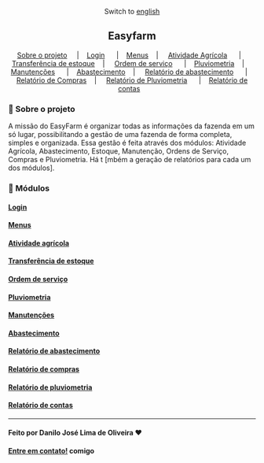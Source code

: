 <div align="center">

Switch to [english](https://github.com/Danilo-Js/My_Experience/tree/main/Easyfarm/english.md)

</div>

<div align="center">

## Easyfarm

</div>

<p align="center" direction="row">
  <a href="#iphone-sobre-o-projeto">Sobre o projeto</a>&nbsp;&nbsp;&nbsp;&nbsp;
  |&nbsp;&nbsp;&nbsp;
  <a href="#login">Login</a>&nbsp;&nbsp;&nbsp;&nbsp;&nbsp;&nbsp;|&nbsp;&nbsp;&nbsp;
  <a href="#menus">Menus</a>&nbsp;&nbsp;&nbsp;
  | &nbsp;&nbsp;&nbsp;
  <a href="#atividade-agrícola">Atividade Agrícola</a>&nbsp;&nbsp;&nbsp;&nbsp;&nbsp;&nbsp;|&nbsp;&nbsp;&nbsp;
  <a href="#transferência-de-estoque">Transferência de estoque</a>&nbsp;&nbsp;&nbsp;
  | &nbsp;&nbsp;&nbsp;
  <a href="#ordem-de-serviço">Ordem de serviço</a>&nbsp;&nbsp;&nbsp;&nbsp;&nbsp;&nbsp;|&nbsp;&nbsp;&nbsp;
  <a href="#pluviometria">Pluviometria</a>&nbsp;&nbsp;&nbsp;
  | &nbsp;&nbsp;&nbsp;
  <a href="#manutenções">Manutenções</a>&nbsp;&nbsp;&nbsp;&nbsp;&nbsp;&nbsp;|&nbsp;&nbsp;&nbsp;
  <a href="#abastecimento">Abastecimento</a>&nbsp;&nbsp;&nbsp;
  | &nbsp;&nbsp;&nbsp;
  <a href="#relatório-de-abastecimento">Relatório de abastecimento</a>&nbsp;&nbsp;&nbsp;&nbsp;&nbsp;&nbsp;|&nbsp;&nbsp;&nbsp;
  <a href="#relatório-de-compras">Relatório de Compras</a>&nbsp;&nbsp;&nbsp;
  | &nbsp;&nbsp;&nbsp;
  <a href="#relatório-de-pluviometria">Relatório de Pluviometria</a>&nbsp;&nbsp;&nbsp;&nbsp;&nbsp;&nbsp;|&nbsp;&nbsp;&nbsp;
  <a href="#relatório-de-contas">Relatório de contas</a>&nbsp;&nbsp;&nbsp;
</p>

### :iphone: Sobre o projeto

A missão do EasyFarm é organizar todas as informações da fazenda em um só lugar, possibilitando a gestão de uma fazenda de forma completa, simples e organizada.
Essa gestão é feita através dos módulos: Atividade Agrícola, Abastecimento, Estoque, Manutenção, Ordens de Serviço, Compras e Pluviometria.
Há t [mbém a geração de relatórios para cada um dos módulos].
### :balloon: Módulos

#### [Login](https://mega.nz/embed/8pllXbpB#7NvnnT-Ul4gtQtKB3zFxtZzV7LC7T2AfYNx_rD9EkZQ)

#### [Menus](https://mega.nz/embed/Mt9VSDZL#CSsENOemYXQSI1Qb3oPvA9Ciy-spSk1PuA1ep-5Qa6s)

#### [Atividade agrícola](https://mega.nz/embed/t80H2ZZJ#S17zmTEd3rbvRobc3v-TsxZ5n3aejsiqLY57tWdrt1I)

#### [Transferência de estoque](https://mega.nz/embed/8x8WEBwR#A9yeobAqQXu5j4ALQrkdQCKjsQcWQGAmjmBD7BC70zg)

#### [Ordem de serviço](https://mega.nz/embed/l00XjbJR#gGh7tReVVZWMHJpBd4JPmop-pUOQ9peJqg2KUaTXOVM)

#### [Pluviometria](https://mega.nz/embed/o4VTFRwQ#EoRMHeHADuTFD8cXsTp4OUZmy4JJw8ITrZmxm6HeVrc)

#### [Manutenções](https://mega.nz/embed/IgFDHbCL#DxQeA-j2HwSL8GI5PZT61sxsF3wuL0hYNhJh29QIYt8)

#### [Abastecimento](https://mega.nz/embed/Msc01RAL#uzz1eUf1al4DNrh3-qiBmrXQdQD-0Q2g0e2_n1eQqek)

#### [Relatório de abastecimento](https://mega.nz/embed/Fp1TBKob#eo2g3_thnT-gfn2ltnM9EFrZciFkEMfuOEaJzlXFHqk)

#### [Relatório de compras](https://mega.nz/embed/c81FUKSK#89z3MvJKQHxEXLXGYouq2U_C45ZmlIPh7Tio4eL2pMk)

#### [Relatório de pluviometria](https://mega.nz/embed/YgNTFbJK#3xRITlQ9h3lwCmJVHZv_pLPq1t5ICyOQWOXbZvamExw)

#### [Relatório de contas](https://mega.nz/embed/lxlkwaja#d-FW_LaPC1dHGkoF9Fv59hNCbzQDduOQ_3dJYWtkWW4)

---

#### Feito por Danilo José Lima de Oliveira ♥ 
#### [Entre em contato!](https://www.linkedin.com/in/danilo-js/) comigo 